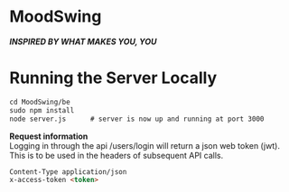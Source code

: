 MoodSwing
======

***INSPIRED BY WHAT MAKES YOU, YOU***

# Running the Server Locally #
```html
cd MoodSwing/be
sudo npm install
node server.js      # server is now up and running at port 3000
```


**Request information** </br>
Logging in through the api /users/login will return a json web token (jwt). This is to be used in the headers of subsequent API calls.

```html
Content-Type application/json
x-access-token <token>
```
